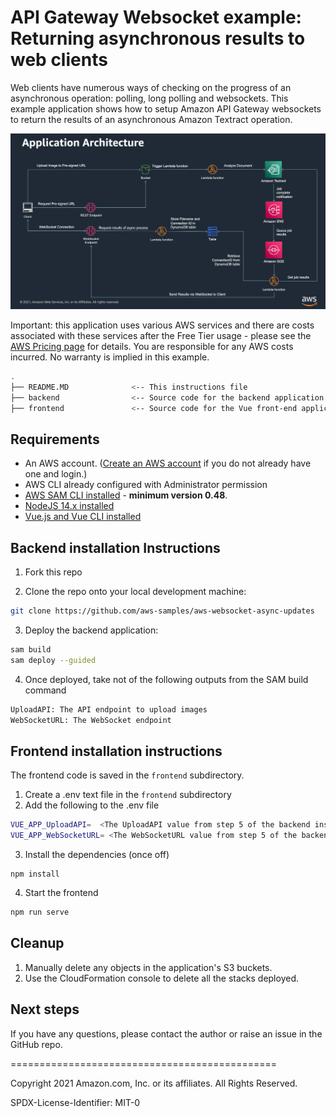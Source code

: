 
# API Gateway Websocket example: Returning asynchronous results to web clients

Web clients have numerous ways of checking on the progress of an asynchronous operation: polling, long polling and websockets.
This example application shows how to setup Amazon API Gateway websockets to return the results of an asynchronous Amazon Textract operation.

![Application Architecture](Application_Architecture.png)



Important: this application uses various AWS services and there are costs associated with these services after the Free Tier usage - please see the [AWS Pricing page](https://aws.amazon.com/pricing/) for details. You are responsible for any AWS costs incurred. No warranty is implied in this example.

```bash
.
├── README.MD              <-- This instructions file
├── backend                <-- Source code for the backend application
├── frontend               <-- Source code for the Vue front-end application
```

## Requirements

* An AWS account. ([Create an AWS account](https://portal.aws.amazon.com/gp/aws/developer/registration/index.html) if you do not already have one and login.)
* AWS CLI already configured with Administrator permission
* [AWS SAM CLI installed](https://docs.aws.amazon.com/serverless-application-model/latest/developerguide/serverless-sam-cli-install.html) - **minimum version 0.48**.
* [NodeJS 14.x installed](https://nodejs.org/en/download/)
* [Vue.js and Vue CLI installed](https://vuejs.org/v2/guide/installation.html)

## Backend installation Instructions 

1. Fork this repo

2. Clone the repo onto your local development machine:
```bash
git clone https://github.com/aws-samples/aws-websocket-async-updates
```

3. Deploy the backend application:
```bash
sam build
sam deploy --guided
```

4. Once deployed, take not of the following outputs from the SAM build command
```bash
UploadAPI: The API endpoint to upload images
WebSocketURL: The WebSocket endpoint
```
## Frontend installation instructions

The frontend code is saved in the `frontend` subdirectory. 

1. Create a .env text file in the `frontend` subdirectory
2. Add the following to the .env file
```bash
VUE_APP_UploadAPI=  <The UploadAPI value from step 5 of the backend installation>
VUE_APP_WebSocketURL= <The WebSocketURL value from step 5 of the backend installation>
```
3. Install the dependencies (once off)
```
npm install
```

4. Start the frontend
```bash
npm run serve
```

## Cleanup

1. Manually delete any objects in the application's S3 buckets.
2. Use the CloudFormation console to delete all the stacks deployed.

## Next steps


If you have any questions, please contact the author or raise an issue in the GitHub repo.

==============================================

Copyright 2021 Amazon.com, Inc. or its affiliates. All Rights Reserved.

SPDX-License-Identifier: MIT-0

